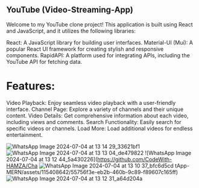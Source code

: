
## YouTube (Video-Streaming-App)
Welcome to my YouTube clone project! This application is built using React and JavaScript, and it utilizes the following libraries:

React: A JavaScript library for building user interfaces.
Material-UI (Mui): A popular React UI framework for creating stylish and responsive components.
RapidAPI: A platform used for integrating APIs, including the YouTube API for fetching data.

# Features:
Video Playback: Enjoy seamless video playback with a user-friendly interface.
Channel Page: Explore a variety of channels and their unique content.
Video Details: Get comprehensive information about each video, including views and comments.
Search Functionality: Easily search for specific videos or channels.
Load More: Load additional videos for endless entertainment.





![WhatsApp Image 2024-07-04 at 13 14 29_33621bf1](https://github.com/CodeWith-HAMZA/ChatApp-MERN/assets/115408642/45a9bc96-281a-486a-8dca-e58dcb303483)
![WhatsApp Image 2024-07-04 at 13 13 04_de479822](https://github.com/CodeWith-HAMZA/ChatApp-MERN/assets/115408642/ca52bd71-feba-4c94-b1df-e03090402aea)
![WhatsApp Image 2024-07-04 at 13 12 44_5a430226](https://github.com/CodeWith-HAMZA/Cha
![WhatsApp Image 2024-07-04 at 13 10 37_bfc6d5cd](https://github.com/CodeWith-HAMZA/ChatApp-MERN/assets/115408642/c0c56d5b-0579-4ce1-807b-91dbda5d0871)
tApp-MERN/assets/115408642/55756f3e-eb2b-460b-9c89-f89607c165ff)
![WhatsApp Image 2024-07-04 at 13 12 31_a64d204a](https://github.com/CodeWith-HAMZA/ChatApp-MERN/assets/115408642/457feb2c-8a8c-4dad-960a-b50f216469d8)
